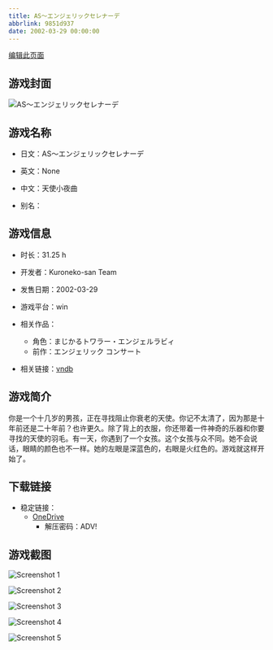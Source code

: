 ```yaml
---
title: AS〜エンジェリックセレナーデ
abbrlink: 9851d937
date: 2002-03-29 00:00:00
---
```

[编辑此页面](https://github.com/ACG-3/ADV3-source/blob/main/source/_posts/games/AS%E3%80%9C%E3%82%A8%E3%83%B3%E3%82%B8%E3%82%A7%E3%83%AA%E3%83%83%E3%82%AF%E3%82%BB%E3%83%AC%E3%83%8A%E3%83%BC%E3%83%87.md)

## 游戏封面

![AS〜エンジェリックセレナーデ](https://pan.timero.xyz/d/onedrive/img_lib_001/AS%E3%80%9C%E3%82%A8%E3%83%B3%E3%82%B8%E3%82%A7%E3%83%AA%E3%83%83%E3%82%AF%E3%82%BB%E3%83%AC%E3%83%8A%E3%83%BC%E3%83%87_cover.avif)


## 游戏名称

- 日文：AS〜エンジェリックセレナーデ
- 英文：None
- 中文：天使小夜曲

- 别名：


## 游戏信息

- 时长：31.25 h
- 开发者：Kuroneko-san Team
- 发售日期：2002-03-29
- 游戏平台：win
- 相关作品：
   - 角色：まじかるトワラー・エンジェルラビィ
   - 前作：エンジェリック コンサート

- 相关链接：[vndb](https://vndb.org/v1280)


## 游戏简介

你是一个十几岁的男孩，正在寻找阻止你衰老的天使。你记不太清了，因为那是十年前还是二十年前？也许更久。除了背上的衣服，你还带着一件神奇的乐器和你要寻找的天使的羽毛。有一天，你遇到了一个女孩。这个女孩与众不同。她不会说话，眼睛的颜色也不一样。她的左眼是深蓝色的，右眼是火红色的。游戏就这样开始了。




## 下载链接

- 稳定链接：
    - [OneDrive](https://pan.timero.xyz/onedrive/adv_lib_001/AS%E3%80%9C%E3%82%A8%E3%83%B3%E3%82%B8%E3%82%A7%E3%83%AA%E3%83%83%E3%82%AF%E3%82%BB%E3%83%AC%E3%83%8A%E3%83%BC%E3%83%87)
        - 解压密码：ADV!



## 游戏截图


![Screenshot 1](https://pan.timero.xyz/d/onedrive/img_lib_001/AS%E3%80%9C%E3%82%A8%E3%83%B3%E3%82%B8%E3%82%A7%E3%83%AA%E3%83%83%E3%82%AF%E3%82%BB%E3%83%AC%E3%83%8A%E3%83%BC%E3%83%87_Screenshot_1.avif)

![Screenshot 2](https://pan.timero.xyz/d/onedrive/img_lib_001/AS%E3%80%9C%E3%82%A8%E3%83%B3%E3%82%B8%E3%82%A7%E3%83%AA%E3%83%83%E3%82%AF%E3%82%BB%E3%83%AC%E3%83%8A%E3%83%BC%E3%83%87_Screenshot_2.avif)

![Screenshot 3](https://pan.timero.xyz/d/onedrive/img_lib_001/AS%E3%80%9C%E3%82%A8%E3%83%B3%E3%82%B8%E3%82%A7%E3%83%AA%E3%83%83%E3%82%AF%E3%82%BB%E3%83%AC%E3%83%8A%E3%83%BC%E3%83%87_Screenshot_3.avif)

![Screenshot 4](https://pan.timero.xyz/d/onedrive/img_lib_001/AS%E3%80%9C%E3%82%A8%E3%83%B3%E3%82%B8%E3%82%A7%E3%83%AA%E3%83%83%E3%82%AF%E3%82%BB%E3%83%AC%E3%83%8A%E3%83%BC%E3%83%87_Screenshot_4.avif)

![Screenshot 5](https://pan.timero.xyz/d/onedrive/img_lib_001/AS%E3%80%9C%E3%82%A8%E3%83%B3%E3%82%B8%E3%82%A7%E3%83%AA%E3%83%83%E3%82%AF%E3%82%BB%E3%83%AC%E3%83%8A%E3%83%BC%E3%83%87_Screenshot_5.avif)

